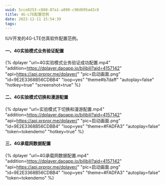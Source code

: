 ```yaml
---
uuid: 5cce8253-c888-87a1-a890-c98d695ad2c8
title: 4G-LTE配置范例
date: 2022-12-11 15:54:39
tags:
---
```


IUV开发的4G-LTE仿真软件配置范例。

<div id="dplayer"></div>
<script src="DPlayer.min.js"></script>

#### 一、4G实验模式业务验证配置

{% dplayer "url=4G实验模式业务验证成功配置.mp4" "addition=https://dplayer.daoapp.io/bilibili?aid=4157142" "api=https://api.prprpr.me/dplayer/" "pic=启动画面.png" "id=9E2E3368B56CDBB4" "loop=yes" "theme#b7daff" "autoplay=false" "hotkey=true" "screenshot=true" %}

#### 二、4G实验模式切换和漫游配置

{% dplayer "url=实验模式下切换和漫游配置.mp4" "addition=https://dplayer.daoapp.io/bilibili?aid=4157142" "api=https://api.prprpr.me/dplayer/" "pic=启动画面.png" "id=9E2E3368B56CDBB4" "loop=yes" "theme=#FADFA3" "autoplay=false" "token=tokendemo" "hotkey=true" %}

#### 三、4G承载网数据配置

{% dplayer "url=4G承载网数据配置.mp4" "addition=https://dplayer.daoapp.io/bilibili?aid=4157142" "api=https://api.prprpr.me/dplayer/" "pic=启动画面.png" "id=9E2E3368B56CDBB4" "loop=yes" "theme=#FADFA3" "autoplay=false" "token=tokendemo" %}
